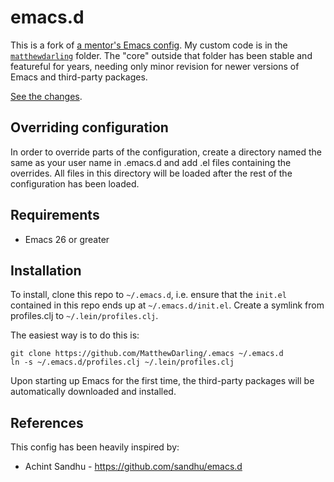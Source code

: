 # emacs.d

This is a fork of
[a mentor's Emacs config](https://github.com/sandhu/emacs.d). My custom code is in the [```matthewdarling```](matthewdarling) folder. The "core" outside that folder has been stable and featureful for years, needing only minor revision for newer versions of Emacs and third-party packages.

[See the changes](https://github.com/sandhu/emacs.d/compare/0a6c4038ed9e29ca7147cc594933fb836bfa07a3...MatthewDarling:master).

## Overriding configuration

In order to override parts of the configuration, create a directory
named the same as your user name in .emacs.d and add .el files
containing the overrides. All files in this directory will be loaded
after the rest of the configuration has been loaded.

## Requirements

* Emacs 26 or greater

## Installation

To install, clone this repo to `~/.emacs.d`, i.e. ensure that the
`init.el` contained in this repo ends up at `~/.emacs.d/init.el`.
Create a symlink from profiles.clj to `~/.lein/profiles.clj`.

The easiest way is to do this is:

````
git clone https://github.com/MatthewDarling/.emacs ~/.emacs.d
ln -s ~/.emacs.d/profiles.clj ~/.lein/profiles.clj
````

Upon starting up Emacs for the first time, the third-party packages
will be automatically downloaded and installed.

## References
This config has been heavily inspired by:
* Achint Sandhu - https://github.com/sandhu/emacs.d
